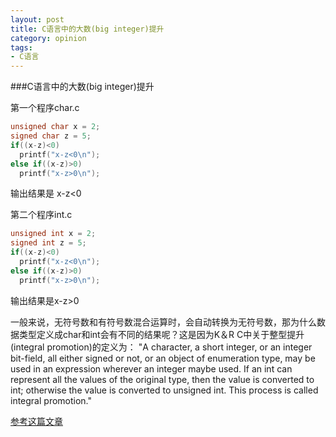 ```yaml
---
layout: post
title: C语言中的大数(big integer)提升
category: opinion
tags:
- C语言
---
```


###C语言中的大数(big integer)提升

第一个程序char.c
```C
unsigned char x = 2;  
signed char z = 5;  
if((x-z)<0)  
  printf("x-z<0\n");   
else if((x-z)>0)  
  printf("x-z>0\n");   
```
输出结果是 x-z<0
 
 
第二个程序int.c
```C
unsigned int x = 2;  
signed int z = 5;  
if((x-z)<0)  
  printf("x-z<0\n");   
else if((x-z)>0)  
  printf("x-z>0\n"); 
```
输出结果是x-z>0
 
一般来说，无符号数和有符号数混合运算时，会自动转换为无符号数，那为什么数据类型定义成char和int会有不同的结果呢？这是因为K＆R C中关于整型提升(integral promotion)的定义为：
"A character, a short integer, or an integer bit-field, all either signed or not, or an object of enumeration type, may be used in an expression wherever an integer maybe used. If an int can represent all the values of the original type, then the value is converted to int; otherwise the value is converted to unsigned int. This process is called integral promotion."

[参考这篇文章](http://blog.csdn.net/lovekatherine/article/details/1565969)


